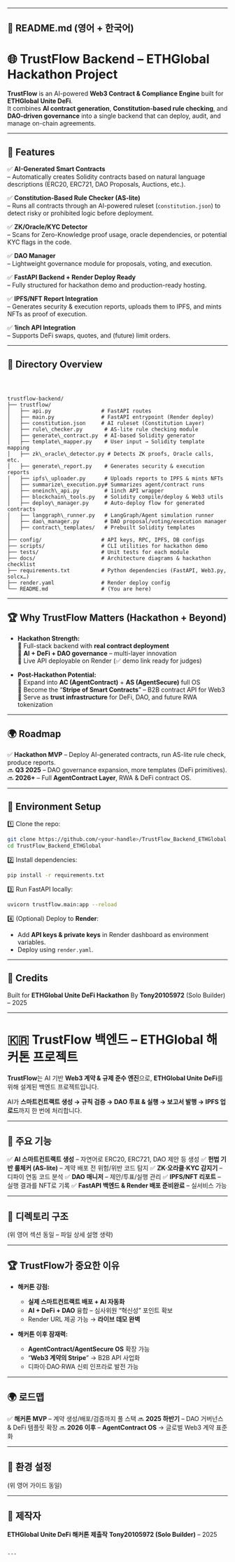 
---

## 📄 **README.md (영어 + 한국어)**

# 🌐 TrustFlow Backend – ETHGlobal Hackathon Project

**TrustFlow** is an AI-powered **Web3 Contract & Compliance Engine** built for **ETHGlobal Unite DeFi**.  
It combines **AI contract generation**, **Constitution-based rule checking**, and **DAO-driven governance** into a single backend that can deploy, audit, and manage on-chain agreements.

---

## 🚀 Features

✅ **AI-Generated Smart Contracts**  
– Automatically creates Solidity contracts based on natural language descriptions (ERC20, ERC721, DAO Proposals, Auctions, etc.).

✅ **Constitution-Based Rule Checker (AS-lite)**  
– Runs all contracts through an AI-powered ruleset (`constitution.json`) to detect risky or prohibited logic before deployment.

✅ **ZK/Oracle/KYC Detector**  
– Scans for Zero-Knowledge proof usage, oracle dependencies, or potential KYC flags in the code.

✅ **DAO Manager**  
– Lightweight governance module for proposals, voting, and execution.

✅ **FastAPI Backend + Render Deploy Ready**  
– Fully structured for hackathon demo and production-ready hosting.

✅ **IPFS/NFT Report Integration**  
– Generates security & execution reports, uploads them to IPFS, and mints NFTs as proof of execution.

✅ **1inch API Integration**  
– Supports DeFi swaps, quotes, and (future) limit orders.

---

## 📂 Directory Overview

```



trustflow-backend/
├── trustflow/
│   ├── api.py                # FastAPI routes
│   ├── main.py               # FastAPI entrypoint (Render deploy)
│   ├── constitution.json     # AI ruleset (Constitution Layer)
│   ├── rule\_checker.py       # AS-lite rule checking module
│   ├── generate\_contract.py  # AI-based Solidity generator
│   ├── template\_mapper.py    # User input → Solidity template mapping
│   ├── zk\_oracle\_detector.py # Detects ZK proofs, Oracle calls, etc.
│   ├── generate\_report.py    # Generates security & execution reports
│   ├── ipfs\_uploader.py      # Uploads reports to IPFS & mints NFTs
│   ├── summarize\_execution.py# Summarizes agent/contract runs
│   ├── oneinch\_api.py        # 1inch API wrapper
│   ├── blockchain\_tools.py   # Solidity compile/deploy & Web3 utils
│   ├── deploy\_manager.py     # Auto-deploy flow for generated contracts
│   ├── langgraph\_runner.py   # LangGraph/Agent simulation runner
│   ├── dao\_manager.py        # DAO proposal/voting/execution manager
│   ├── contract\_templates/   # Prebuilt Solidity templates
│
├── config/                   # API keys, RPC, IPFS, DB configs
├── scripts/                  # CLI utilities for hackathon demo
├── tests/                    # Unit tests for each module
├── docs/                     # Architecture diagrams & hackathon checklist
├── requirements.txt          # Python dependencies (FastAPI, Web3.py, solcx…)
├── render.yaml               # Render deploy config
└── README.md                 # (You are here)

````

---

## 🏆 Why TrustFlow Matters (Hackathon + Beyond)

- **Hackathon Strength:**  
    🔹 Full-stack backend with **real contract deployment**  
    🔹 **AI + DeFi + DAO governance** – multi-layer innovation  
    🔹 Live API deployable on Render (✅ demo link ready for judges)

- **Post-Hackathon Potential:**  
    🔹 Expand into **AC (AgentContract)** + **AS (AgentSecure)** full OS  
    🔹 Become the “**Stripe of Smart Contracts**” – B2B contract API for Web3  
    🔹 Serve as **trust infrastructure** for DeFi, DAO, and future RWA tokenization

---

## 🌍 Roadmap

✅ **Hackathon MVP** – Deploy AI-generated contracts, run AS-lite rule check, produce reports.  
🔜 **Q3 2025** – DAO governance expansion, more templates (DeFi primitives).  
🔜 **2026+** – Full **AgentContract Layer**, RWA & DeFi contract OS.  

---

## 🔑 Environment Setup

1️⃣ Clone the repo:
```bash
git clone https://github.com/<your-handle>/TrustFlow_Backend_ETHGlobal.git
cd TrustFlow_Backend_ETHGlobal
````

2️⃣ Install dependencies:

```bash
pip install -r requirements.txt
```

3️⃣ Run FastAPI locally:

```bash
uvicorn trustflow.main:app --reload
```

4️⃣ (Optional) Deploy to **Render**:

* Add **API keys & private keys** in Render dashboard as environment variables.
* Deploy using `render.yaml`.

---

## 🤝 Credits

Built for **ETHGlobal Unite DeFi Hackathon**
By **Tony20105972** (Solo Builder) – 2025

---

# 🇰🇷 TrustFlow 백엔드 – ETHGlobal 해커톤 프로젝트

**TrustFlow**는 AI 기반 **Web3 계약 & 규제 준수 엔진**으로,
**ETHGlobal Unite DeFi**를 위해 설계된 백엔드 프로젝트입니다.

AI가 **스마트컨트랙트 생성 → 규칙 검증 → DAO 투표 & 실행 → 보고서 발행 → IPFS 업로드**까지 한 번에 처리합니다.

---

## 🚀 주요 기능

✅ **AI 스마트컨트랙트 생성** – 자연어로 ERC20, ERC721, DAO 제안 등 생성
✅ **헌법 기반 룰체커 (AS-lite)** – 계약 배포 전 위험/위반 코드 탐지
✅ **ZK·오라클·KYC 감지기** – 디파이 연동 코드 분석
✅ **DAO 매니저** – 제안/투표/실행 관리
✅ **IPFS/NFT 리포트** – 실행 결과를 NFT로 기록
✅ **FastAPI 백엔드 & Render 배포 준비완료** – 실서비스 가능

---

## 📂 디렉토리 구조

(위 영어 섹션 동일 – 파일 상세 설명 생략)

---

## 🏆 TrustFlow가 중요한 이유

* **해커톤 강점:**

  * **실제 스마트컨트랙트 배포 + AI 자동화**
  * **AI + DeFi + DAO** 융합 – 심사위원 “혁신성” 포인트 확보
  * Render URL 제공 가능 → **라이브 데모 완벽**

* **해커톤 이후 잠재력:**

  * **AgentContract/AgentSecure OS** 확장 가능
  * “**Web3 계약의 Stripe**” → B2B API 사업화
  * 디파이·DAO·RWA 신뢰 인프라로 발전 가능

---

## 🌍 로드맵

✅ **해커톤 MVP** – 계약 생성/배포/검증까지 풀 스택
🔜 **2025 하반기** – DAO 거버넌스 & DeFi 템플릿 확장
🔜 **2026 이후** – **AgentContract OS** → 글로벌 Web3 계약 표준화

---

## 🔑 환경 설정

(위 영어 가이드 동일)

---

## 🤝 제작자

**ETHGlobal Unite DeFi 해커톤 제출작**
**Tony20105972 (Solo Builder)** – 2025

```

---

